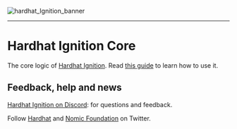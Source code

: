 ![hardhat_Ignition_banner](https://github.com/NomicFoundation/hardhat-ignition/assets/24030/cc73227b-8791-4bb3-bc9a-a39be69d215f)

---

# Hardhat Ignition Core

The core logic of [Hardhat Ignition](https://hardhat.org/ignition). Read [this guide](https://hardhat.org/ignition/docs/getting-started) to learn how to use it.

## Feedback, help and news

[Hardhat Ignition on Discord](https://hardhat.org/ignition-discord): for questions and feedback.

Follow [Hardhat](https://twitter.com/HardhatHQ) and [Nomic Foundation](https://twitter.com/NomicFoundation) on Twitter.
